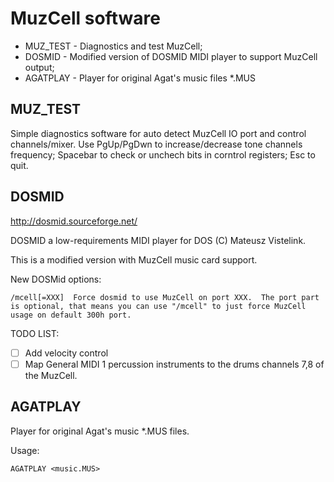 # MuzCell software

* MUZ_TEST - Diagnostics and test MuzCell;
* DOSMID - Modified version of DOSMID MIDI player to support MuzCell output;
* AGATPLAY - Player for original Agat's music files *.MUS

## MUZ_TEST

Simple diagnostics software for auto detect MuzCell IO port and control channels/mixer.
Use PgUp/PgDwn to increase/decrease tone channels frequency;
Spacebar to check or unchech bits in corntrol registers;
Esc to quit.

## DOSMID

http://dosmid.sourceforge.net/

DOSMID a low-requirements MIDI player for DOS (C) Mateusz Vistelink. 

This is a modified version with MuzCell music card support.

New DOSMid options:

```
/mcell[=XXX]  Force dosmid to use MuzCell on port XXX.  The port part 
is optional, that means you can use "/mcell" to just force MuzCell 
usage on default 300h port.
```

TODO LIST:
- [ ] Add velocity control
- [ ] Map General MIDI 1 percussion instruments to the drums channels 7,8 of the MuzCell.

## AGATPLAY

Player for original Agat's music *.MUS files.

Usage: 
```
AGATPLAY <music.MUS>
```
